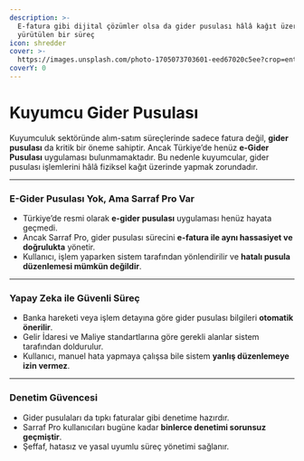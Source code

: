 ```yaml
---
description: >-
  E-fatura gibi dijital çözümler olsa da gider pusulası hâlâ kağıt üzerinde
  yürütülen bir süreç
icon: shredder
cover: >-
  https://images.unsplash.com/photo-1705073703601-eed67020c5ee?crop=entropy&cs=srgb&fm=jpg&ixid=M3wxOTcwMjR8MHwxfHNlYXJjaHwzfHxzY3JhcCUyMGdvbGR8ZW58MHx8fHwxNzU1NTYyMTA2fDA&ixlib=rb-4.1.0&q=85
coverY: 0
---
```


# Kuyumcu Gider Pusulası

Kuyumculuk sektöründe alım-satım süreçlerinde sadece fatura değil, **gider pusulası** da kritik bir öneme sahiptir. Ancak Türkiye’de henüz **e-Gider Pusulası** uygulaması bulunmamaktadır. Bu nedenle kuyumcular, gider pusulası işlemlerini hâlâ fiziksel kağıt üzerinde yapmak zorundadır.

***

### E-Gider Pusulası Yok, Ama Sarraf Pro Var

* Türkiye’de resmi olarak **e-gider pusulası** uygulaması henüz hayata geçmedi.
* Ancak Sarraf Pro, gider pusulası sürecini **e-fatura ile aynı hassasiyet ve doğrulukta** yönetir.
* Kullanıcı, işlem yaparken sistem tarafından yönlendirilir ve **hatalı pusula düzenlemesi mümkün değildir**.

***

### Yapay Zeka ile Güvenli Süreç

* Banka hareketi veya işlem detayına göre gider pusulası bilgileri **otomatik önerilir**.
* Gelir İdaresi ve Maliye standartlarına göre gerekli alanlar sistem tarafından doldurulur.
* Kullanıcı, manuel hata yapmaya çalışsa bile sistem **yanlış düzenlemeye izin vermez**.

***

### Denetim Güvencesi

* Gider pusulaları da tıpkı faturalar gibi denetime hazırdır.
* Sarraf Pro kullanıcıları bugüne kadar **binlerce denetimi sorunsuz geçmiştir**.
* Şeffaf, hatasız ve yasal uyumlu süreç yönetimi sağlanır.
